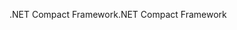 <span data-ttu-id="76ac1-101">.NET Compact Framework</span><span class="sxs-lookup"><span data-stu-id="76ac1-101">.NET Compact Framework</span></span>